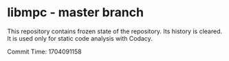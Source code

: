 # libmpc - master branch

This repository contains frozen state of the repository.
Its history is cleared. It is used only for static code
analysis with Codacy.

Commit Time: 1704091158